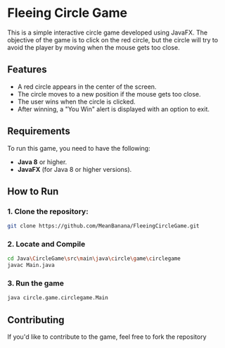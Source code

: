 # Fleeing Circle Game

This is a simple interactive circle game developed using JavaFX. The objective of the game is to click on the red circle, but the circle will try to avoid the player by moving when the mouse gets too close.

## Features

- A red circle appears in the center of the screen.
- The circle moves to a new position if the mouse gets too close.
- The user wins when the circle is clicked.
- After winning, a "You Win" alert is displayed with an option to exit.

## Requirements

To run this game, you need to have the following:

- **Java 8** or higher.
- **JavaFX** (for Java 8 or higher versions).

## How to Run

### 1. Clone the repository:

```bash
git clone https://github.com/MeanBanana/FleeingCircleGame.git
```

### 2. Locate and Compile

```bash
cd Java\CircleGame\src\main\java\circle\game\circlegame
javac Main.java
```

### 3. Run the game

```bash
java circle.game.circlegame.Main
```

## Contributing
If you'd like to contribute to the game, feel free to fork the repository

